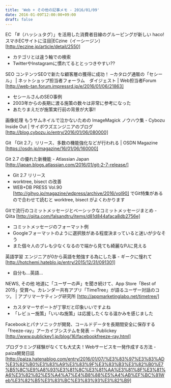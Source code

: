 ```yaml
---
title: 'Web + その他の記事メモ - 2016/01/09'
date: 2016-01-09T12:00:00+09:00
draft: false
---
```


EC
「#（ハッシュタグ）」を活用した消費者目線のグルーピングが新しい haco!スマホECサイトに注目|ECzine（イーシージン）
[http://eczine.jp/article/detail/2550]

 * カテゴリとは違う軸での検索
 * TwitterやInstagramに慣れてるととっつきやすい??

SEO
コンテンツSEOで新たな顧客層の獲得に成功！ ─カタログ通販の「セシール」 | ネットショップ担当者フォーラム　ダイジェスト | Web担当者Forum
[http://web-tan.forum.impressrd.jp/e/2016/01/06/21863]

 * セシールさんのSEO事例
 * 2003年からの長期に渡る施策の数々は非常に参考になった
 * あたりまえだが施策実行前の背景が大事!!

画像処理
もうサムネイルで泣かないための ImageMagick ノウハウ集 - Cybozu Inside Out | サイボウズエンジニアのブログ
[http://blog.cybozu.io/entry/2016/01/06/080000]

Git
「Git 2.7」リリース、多数の機能強化などが行われる | OSDN Magazine
[https://osdn.jp/magazine/16/01/06/160000]

Git 2.7 の優れた新機能 - Atlassian Japan
[http://japan.blogs.atlassian.com/2016/01/git-2-7-release/]

 * Git 2.7 リリース
 * worktree, bisect の改善
 * WEB+DB PRESS Vol.90 [http://gihyo.jp/magazine/wdpress/archive/2016/vol90] 
   でGit特集があるので合わせて読むと worktree, bisect がよくわかります

Gitで流行のコミットメッセージとベーシックなコミットメッセージまとめ - Qiita
[http://qiita.com/falsandtru/items/d81d844afaca8db2756e]

 * コミットメッセージのフォーマット例
 * Googleフォーマットのように選択肢がある程度決まっていると迷いが少なそう
 * また個々人のブレも少なくなるので端から見ても綺麗なPJに見える

英語学習
エンジニアが0から英語を勉強する為にした事 - ギークに憧れて
[http://hotchemi.hateblo.jp/entry/2015/12/31/091301]

 * 自分も...英語...

NEWS, その他
地道に「ユーザーの声」を聞き続けて、App Store「Best of 2015」受賞へ。カレンダー共有アプリ「TimeTree」が語るユーザー対話のコツ。
|
アプリマーケティング研究所 [http://appmarketinglabo.net/timetree/]

 * カスタマーサポートが丁寧だと印象いいですよね
 * 「レビュー施策」「いいね施策」は応援したくなる温かみを感じました

Facebookとパナソニックが開発、コールドデータを長期間安全に保存する「freeze-ray」アーカイブシステムを発表 － Publickey
[http://www.publickey1.jp/blog/16/facebookfreeze-ray.html]

プログラミング経験がなくても大丈夫！Webサービスを一発作成する方法 - paiza開発日誌
[http://paiza.hatenablog.com/entry/2016/01/07/%E3%83%97%E3%83%AD%E3%82%B0%E3%83%A9%E3%83%9F%E3%83%B3%E3%82%B0%E7%B5%8C%E9%A8%93%E3%81%8C%E3%81%AA%E3%81%8F%E3%81%A6%E3%82%82%E5%A4%A7%E4%B8%88%E5%A4%AB%EF%BC%81Web%E3%82%B5%E3%83%BC%E3%83%93%E3%82%B9]